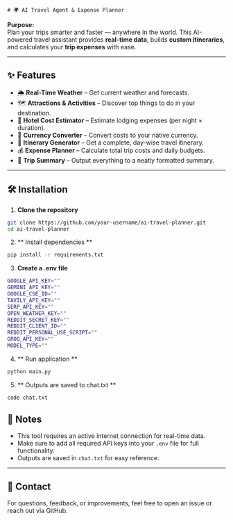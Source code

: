     # 🌍 AI Travel Agent & Expense Planner

**Purpose:**  
Plan your trips smarter and faster — anywhere in the world. This AI-powered travel assistant provides **real-time data**, builds **custom itineraries**, and calculates your **trip expenses** with ease.

---

## ✨ Features

- 🌦 **Real-Time Weather** – Get current weather and forecasts.
- 🗺️ **Attractions & Activities** – Discover top things to do in your destination.
- 🏨 **Hotel Cost Estimator** – Estimate lodging expenses (per night × duration).
- 💱 **Currency Converter** – Convert costs to your native currency.
- 📅 **Itinerary Generator** – Get a complete, day-wise travel itinerary.
- 💰 **Expense Planner** – Calculate total trip costs and daily budgets.
- 📄 **Trip Summary** – Output everything to a neatly formatted summary.

---

## 🛠 Installation

1. **Clone the repository**

```bash
git clone https://github.com/your-username/ai-travel-planner.git
cd ai-travel-planner
``` 

2. ** Install dependencies ** 
```bash 
pip install -r requirements.txt
``` 

3. **Create a .env file** 
```bash 
GOOGLE_API_KEY="" 
GEMINI_API_KEY=""
GOOGLE_CSE_ID="" 
TAVILY_API_KEY=""
SERP_API_KEY=""
OPEN_WEATHER_KEY=""
REDDIT_SECRET_KEY=""
REDDIT_CLIENT_ID=""
REDDIT_PERSONAL_USE_SCRIPT=""
GROQ_API_KEY="" 
MODEL_TYPE=""
``` 

4. ** Run application ** 
```bash 
python main.py
``` 

5. ** Outputs are saved to chat.txt ** 
```bash 
code chat.txt 
``` 

## 📌 Notes

- This tool requires an active internet connection for real-time data.
- Make sure to add all required API keys into your `.env` file for full functionality.
- Outputs are saved in `chat.txt` for easy reference.

---

## 📧 Contact

For questions, feedback, or improvements, feel free to open an issue or reach out via GitHub.

 